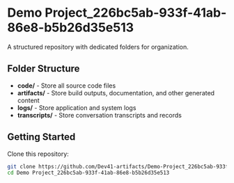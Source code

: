 # Demo Project_226bc5ab-933f-41ab-86e8-b5b26d35e513
A structured repository with dedicated folders for organization.

## Folder Structure

- **code/** - Store all source code files
- **artifacts/** - Store build outputs, documentation, and other generated content
- **logs/** - Store application and system logs
- **transcripts/** - Store conversation transcripts and records

## Getting Started

Clone this repository:
```bash
git clone https://github.com/Dev41-artifacts/Demo-Project_226bc5ab-933f-41ab-86e8-b5b26d35e513
cd Demo Project_226bc5ab-933f-41ab-86e8-b5b26d35e513
```
